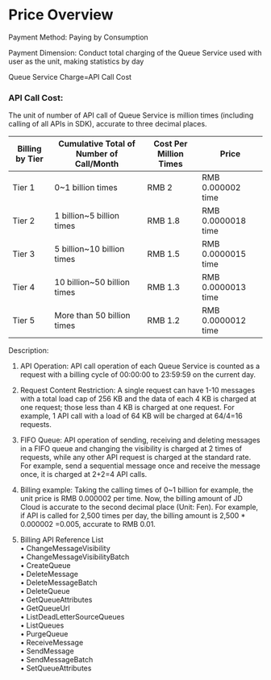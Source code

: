 # Price Overview

Payment Method: Paying by Consumption

Payment Dimension: Conduct total charging of the Queue Service used with user as the unit, making statistics by day



Queue Service Charge=API Call Cost

### API Call Cost:

The unit of number of API call of Queue Service is million times (including calling of all APIs in SDK), accurate to three decimal places.

| Billing by Tier | Cumulative Total of Number of Call/Month | Cost Per Million Times | Price |
| ---------- | --------------- | ------------ |-----|
| Tier 1   | 0~1 billion times        | RMB 2          | RMB 0.000002 time 
| Tier 2   | 1 billion~5 billion times   | RMB 1.8        | RMB 0.0000018 time  |
| Tier 3   | 5 billion~10 billion times  | RMB 1.5        | RMB 0.0000015 time  |
| Tier 4   | 10 billion~50 billion times | RMB 1.3        | RMB 0.0000013 time  |
| Tier 5   | More than 50 billion times     | RMB 1.2        | RMB 0.0000012 time  |

Description:

1. API Operation: API call operation of each Queue Service is counted as a request with a billing cycle of 00:00:00 to 23:59:59 on the current day.

2. Request Content Restriction: A single request can have 1-10 messages with a total load cap of 256 KB and the data of each 4 KB is charged at one request; those less than 4 KB is charged at one request. For example, 1 API call with a load of 64 KB will be charged at 64/4=16 requests.

3. FIFO Queue: API operation of sending, receiving and deleting messages in a FIFO queue and changing the visibility is charged at 2 times of requests, while any other API request is charged at the standard rate. For example, send a sequential message once and receive the message once, it is charged at 2+2=4 API calls.

4. Billing example: Taking the calling times of 0~1 billion for example, the unit price is RMB 0.000002 per time. Now, the billing amount of JD Cloud is accurate to the second decimal place (Unit: Fen). For example, if API is called for 2,500 times per day, the billing amount is 2,500 * 0.000002 =0.005, accurate to RMB 0.01.

5. Billing API Reference List     
•	ChangeMessageVisibility   
•	ChangeMessageVisibilityBatch   
•	CreateQueue   
•	DeleteMessage   
•	DeleteMessageBatch   
•	DeleteQueue   
•	GetQueueAttributes   
•	GetQueueUrl   
•	ListDeadLetterSourceQueues   
•	ListQueues   
•	PurgeQueue  
•	ReceiveMessage  
•	SendMessage  
•	SendMessageBatch  
•	SetQueueAttributes  



